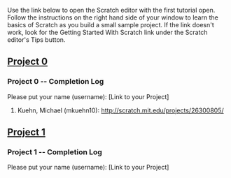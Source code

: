 Use the link below to open the Scratch editor with the first tutorial open. Follow the instructions on the right hand side of your window to learn the basics of Scratch as you build a small sample project. If the link doesn't work, look for the Getting Started With Scratch link under the Scratch editor's Tips button.

## <a href="http://scratch.mit.edu/projects/editor/?tip_bar=getStarted" target=new>Project 0</a>

### Project 0 -- Completion Log
Please put your name (username): [Link to your Project]   
1) Kuehn, Michael (mkuehn10): http://scratch.mit.edu/projects/26300805/



## <a href="http://scratch.mit.edu/projects/editor/?tip_bar=hoc" target=new>Project 1</a>

### Project 1 -- Completion Log
Please put your name (username): [Link to your Project] 
